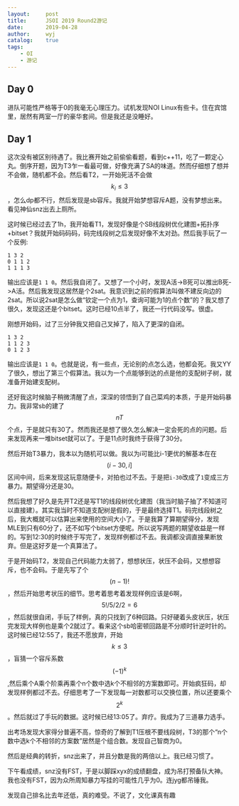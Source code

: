 ```yaml
---
layout:		post
title:		JSOI 2019 Round2游记
date:		2019-04-28
author:		wyj
catalog:	true
tags:
    - OI
    - 游记
---
```


Day 0
--
进队可能性严格等于0的我毫无心理压力。试机发现NOI Linux有些卡。住在宾馆里，居然有两室一厅的豪华套间。但是我还是没睡好。

Day 1
--
这次没有被区别待遇了。我比赛开始之前偷偷看题，看到c++11，吃了一颗定心丸。倒序开题，因为T3乍一看最可做，好像充满了SA的味道。然而仔细想了想并不会做，随机都不会。然后看T2，一开始死活不会做$$k_i\le3$$，怎么dp都不行，然后发现是sb容斥。我就开始梦想容斥A题，没有梦想出来。看见神仙snz出去上厕所。

这时候已经过去了1h，我开始看T1，发现好像是个SB线段树优化建图+拓扑序+bitset？我就开始码码码，码完线段树之后发现好像不太对劲。然后我手玩了一个反例:
```
1 3 2
0 1 1 2
1 1 1 3
```
输出应该是`1 1 0`。然后我自闭了。又想了一个小时，发现A活->B死可以推出B死->A活。然后我发现这居然是个2sat。我意识到之前的假算法叫做不建反向边的2sat。所以说2sat是怎么做“钦定一个点为1，查询可能为1的点个数”的？我又想了很久，发现这还是个bitset。这时已经10点半了，我还一行代码没写。很虚。

刚想开始码，过了三分钟我又把自己叉掉了，陷入了更深的自闭。
```
1 3 2
1 1 2 3
0 1 2 3
```
输出应该是`1 1 0`。也就是说，有一些点，无论别的点怎么选，他都会死。我又YY了很久，想出了第三个假算法。我以为一个点能够到达的点是他的支配树子树，就准备开始建支配树。

还好我这时候脑子稍微清醒了点，深深的领悟到了自己菜鸡的本质，于是开始码暴力。我非常sb的建了$$nT$$个点，于是就只有30了。然而我还是想了很久怎么解决一定会死的点的问题。后来发现再来一堆bitset就可以了。于是11点时我终于获得了30分。

然后开始T3暴力，我本以为随机可以做。我以为i可能比i-1更优的解基本在在$$(i-30,i]$$区间中间，后来发现这玩意随便卡，对拍也过不去。于是把`i-30`改成了`1`变成三方暴力。期望得分还是30。

然后我想了好久是先开T2还是写T1的线段树优化建图（我当时脑子抽了不知道可以直接建）。其实我当时不知道支配树是假的，于是最终选择T1。码完线段树之后，我大概就可以估算出来使用的空间大小了。于是我算了算期望得分，发现MLE到只有60分了，还不如写个bitset方便呢。所以说写两题的期望收益是一样的。写到12:30的时候终于写完了，发现样例都过不去。我调都没调直接果断放弃。但是这好歹是一个真算法了。

于是开始码T2，发现自己代码能力太弱了，想想状压，状压不会码，又想想容斥，也不会码。于是先写了个$$(n-1)!$$，然后开始思考状压的细节。思考着思考着发现样例应该是6啊，$$5!/5/2/2=6$$，然后就很自闭，手玩了样例，真的只找到了6种回路。只好硬着头皮状压，状压完发现大样例也是乘个2就过了。看来这个sb哈密顿回路是不分顺时针逆时针的。这时候已经12:55了，我还不愿放弃，开始$$k\le3$$，盲猜一个容斥系数$$(-1)^k$$,然后乘个A乘个阶乘再乘个n个数中选k个不相邻的方案数即可。开始疯狂码，却发现样例都过不去。仔细思考了一下发现每一对数都可以交换位置，所以还要乘个$$2^k$$。然后就过了手玩的数据。这时候已经13:05了。弃疗。我成为了三道暴力选手。

出考场发现大家得分普遍不高，惊奇的了解到T1压根不要线段树，T3的那个“n个数中选k个不相邻的方案数”居然是个组合数。发现自己智商为0。

然后是经典的转折，snz出来了，并且分数是我的两倍以上。我已经习惯了。

下午看成绩，snz没有FST，于是以脚踩xyx的成绩翻盘，成为吊打预备队大神。我也没有FST，因为众所周知暴力写挂的可能性几乎为0。连jyg都吊锤我。

发现自己排名比去年还低，真的难受。不说了，文化课真有趣
